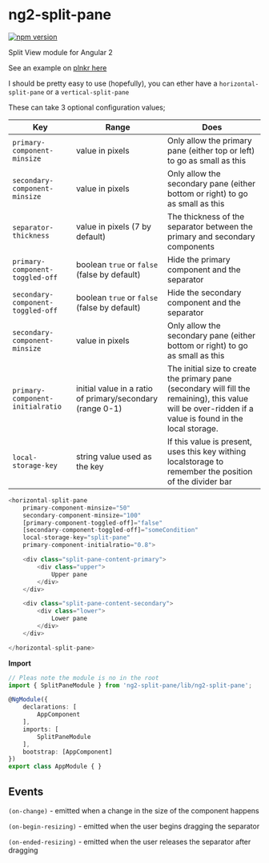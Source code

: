 # ng2-split-pane

[![npm version](https://badge.fury.io/js/ng2-split-pane.svg)](https://www.npmjs.com/package/ng2-split-panehttps://badge.fury.io/js/ng2-split-pane.sv://plnkr.co/bxgcK29PNl9lexw6z6Ym)

Split View module for Angular 2

See an example on [plnkr here](https://plnkr.co/bxgcK29PNl9lexw6z6Ym)

I should be pretty easy to use (hopefully), you can ether have a `horizontal-split-pane` or a `vertical-split-pane`

These can take 3 optional configuration values;

Key | Range | Does
--- | --- | ---
`primary-component-minsize` | value in pixels | Only allow the primary pane (either top or left) to go as small as this
`secondary-component-minsize` | value in pixels | Only allow the secondary pane (either bottom or right) to go as small as this
`separator-thickness` | value in pixels (7 by default) | The thickness of the separator between the primary and secondary components
`primary-component-toggled-off` | boolean `true` or `false` (false by default) | Hide the primary component and the separator
`secondary-component-toggled-off` | boolean `true` or `false` (false by default) | Hide the secondary component and the separator
`secondary-component-minsize` | value in pixels | Only allow the secondary pane (either bottom or right) to go as small as this
`primary-component-initialratio` | initial value in a ratio of primary/secondary (range 0-1) | The initial size to create the primary pane (secondary will fill the remaining), this value will be over-ridden if a value is found in the local storage.
`local-storage-key` | string value used as the key  | If this value is present, uses this key withing localstorage to remember the position of the divider bar


```javascript
<horizontal-split-pane
    primary-component-minsize="50"
    secondary-component-minsize="100"
    [primary-component-toggled-off]="false"
    [secondary-component-toggled-off]="someCondition"
    local-storage-key="split-pane"
    primary-component-initialratio="0.8">

    <div class="split-pane-content-primary">
        <div class="upper">
            Upper pane
        </div>
    </div>

    <div class="split-pane-content-secondary">
        <div class="lower">
            Lower pane
        </div>
    </div>

</horizontal-split-pane>

```
**Import**
```typescript
// Pleas note the module is no in the root
import { SplitPaneModule } from 'ng2-split-pane/lib/ng2-split-pane';

@NgModule({
    declarations: [
        AppComponent
    ],
    imports: [
        SplitPaneModule
    ],
    bootstrap: [AppComponent]
})
export class AppModule { }
```


## Events

`(on-change)` - emitted when a change in the size of the component happens

`(on-begin-resizing)` - emitted when the user begins dragging the separator

`(on-ended-resizing)` - emitted when the user releases the separator after dragging
